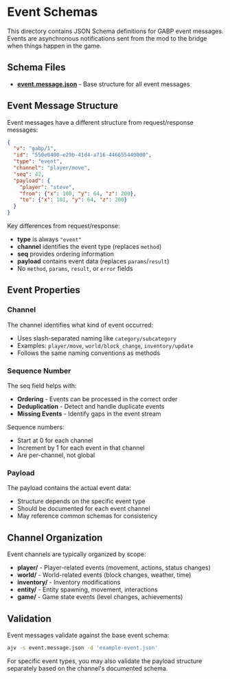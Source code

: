 # Event Schemas

This directory contains JSON Schema definitions for GABP event messages. Events are asynchronous notifications sent from the mod to the bridge when things happen in the game.

## Schema Files

- **[event.message.json](event.message.json)** - Base structure for all event messages

## Event Message Structure

Event messages have a different structure from request/response messages:

```json
{
  "v": "gabp/1",
  "id": "550e8400-e29b-41d4-a716-446655440000", 
  "type": "event",
  "channel": "player/move",
  "seq": 42,
  "payload": {
    "player": "steve", 
    "from": {"x": 100, "y": 64, "z": 200},
    "to": {"x": 101, "y": 64, "z": 200}
  }
}
```

Key differences from request/response:
- **type** is always `"event"`
- **channel** identifies the event type (replaces `method`)
- **seq** provides ordering information  
- **payload** contains event data (replaces `params`/`result`)
- No `method`, `params`, `result`, or `error` fields

## Event Properties

### Channel
The channel identifies what kind of event occurred:
- Uses slash-separated naming like `category/subcategory`
- Examples: `player/move`, `world/block_change`, `inventory/update`
- Follows the same naming conventions as methods

### Sequence Number  
The seq field helps with:
- **Ordering** - Events can be processed in the correct order
- **Deduplication** - Detect and handle duplicate events
- **Missing Events** - Identify gaps in the event stream

Sequence numbers:
- Start at 0 for each channel
- Increment by 1 for each event in that channel
- Are per-channel, not global

### Payload
The payload contains the actual event data:
- Structure depends on the specific event type
- Should be documented for each event channel
- May reference common schemas for consistency

## Channel Organization

Event channels are typically organized by scope:
- **player/** - Player-related events (movement, actions, status changes)
- **world/** - World-related events (block changes, weather, time)
- **inventory/** - Inventory modifications
- **entity/** - Entity spawning, movement, interactions  
- **game/** - Game state events (level changes, achievements)

## Validation

Event messages validate against the base event schema:
```bash
ajv -s event.message.json -d 'example-event.json'
```

For specific event types, you may also validate the payload structure separately based on the channel's documented schema.